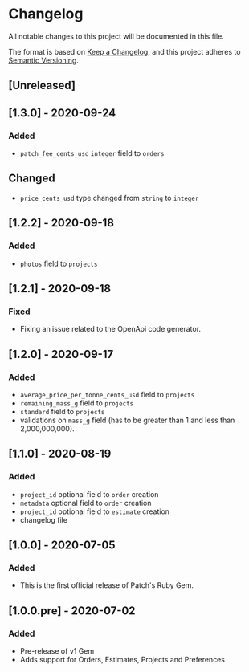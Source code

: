 # Changelog

All notable changes to this project will be documented in this file.

The format is based on [Keep a Changelog](https://keepachangelog.com/en/1.0.0/),
and this project adheres to [Semantic Versioning](https://semver.org/spec/v2.0.0.html).

## [Unreleased]

## [1.3.0] - 2020-09-24

### Added

- `patch_fee_cents_usd` `integer` field to `orders`

## Changed

- `price_cents_usd` type changed from `string` to `integer`

## [1.2.2] - 2020-09-18

### Added

- `photos` field to `projects`

## [1.2.1] - 2020-09-18

### Fixed

- Fixing an issue related to the OpenApi code generator.

## [1.2.0] - 2020-09-17

### Added

- `average_price_per_tonne_cents_usd` field to `projects`
- `remaining_mass_g` field to `projects`
- `standard` field to `projects`
- validations on `mass_g` field (has to be greater than 1 and less than 2,000,000,000).

## [1.1.0] - 2020-08-19

### Added

- `project_id` optional field to `order` creation
- `metadata` optional field to `order` creation
- `project_id` optional field to `estimate` creation
- changelog file

## [1.0.0] - 2020-07-05

### Added

- This is the first official release of Patch's Ruby Gem.

## [1.0.0.pre] - 2020-07-02

### Added

- Pre-release of v1 Gem
- Adds support for Orders, Estimates, Projects and Preferences

